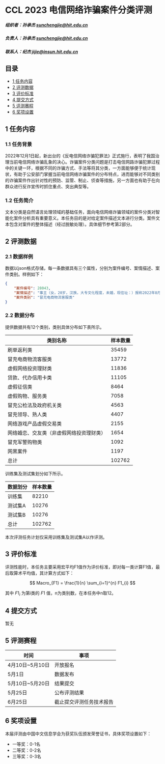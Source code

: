 # CCL 2023 电信网络诈骗案件分类评测

##### 组织者：孙承杰 sunchengjie@hit.edu.cn

##### 负责人：孙承杰 sunchengjie@hit.edu.cn

##### 联系人：纪杰 jijie@insun.hit.edu.cn

## 目录

- [1 任务内容](#1-任务内容)
- [2 评测数据](#2-评测数据)
- [3 评价标准](#3-评价标准)
- [4 提交方式](#4-提交方式)
- [5 评测赛程](#5-评测赛程)
- [6 奖项设置](#6-奖项设置)

## 1 任务内容

### 1.1 任务背景

2022年12月1日起，新出台的《反电信网络诈骗犯罪法》正式施行，表明了我国治理当前电信网络诈骗乱象的决心。诈骗案件分类问题是打击电信网路诈骗犯罪过程中的关键一环，根据不同的诈骗方式、手法等将其分类，一方面能够便于统计现状，有助于公安部门掌握当前电信网络诈骗案件的分布特点，进而能够对不同类别的诈骗案件作出针对性的预防、监管、制止、侦查等措施，另一方面也有助于在向群众进行反诈宣传时抓住重点、突出典型等。

### 1.2 任务简介

文本分类是自然语言处理领域的基础任务，面向电信网络诈骗领域的案件分类对智能化案件分析具有重要意义。本任务目的是对给定案件描述文本进行分类。案件文本包含对案件的整体描述（经过脱敏处理）。具体细节参考第2部分。

## 2 评测数据

### 2.1 数据样例

数据以json格式存储，每一条数据具有三个属性，分别为案件编号、案情描述、案件类别。样例如下：

```json
{
    "案件编号": 28043,
    "案情描述": "事主（女，20岁，汉族，大专文化程度，未婚，现住址：）报称2022年8月27日13时43分许在口被嫌疑人冒充快递客服以申请理赔为由诈骗3634元人民币。对方通过电话（）与事主联系，对方自称是中通快递客服称事主的快递物件丢失现需要进行理赔，事主同意后对方便让事主将资金转入对方所谓的“安全账号”内实施诈骗，事主通过网银的方式转账。事主使用的中国农业银行账号，嫌疑人信息：1、成都农村商业银行账号，收款人：；2、中国建设银行账号，收款人：。事主快递信息：中通快递，.现场勘查号：。",
    "案件类别": "冒充电商物流客服类"
}

```

### 2.2 数据分布

提供数据共有12个类别，类别具体分布如下表所示。

| 类别名称                                 | 样本数量 |
| ---------------------------------------- | -------- |
| 刷单返利类                               | 35459    |
| 冒充电商物流客服类                       | 13772    |
| 虚假网络投资理财类                       | 11836    |
| 贷款、代办信用卡类                       | 11105    |
| 虚假征信类                               | 8464     |
| 虚假购物、服务类                         | 7058     |
| 冒充公检法及政府机关类                   | 4563     |
| 冒充领导、熟人类                         | 4407     |
| 网络游戏产品虚假交易类                   | 2155     |
| 网络婚恋、交友类（非虚假网络投资理财类） | 1654     |
| 冒充军警购物类                           | 1092     |
| 网黑案件                                 | 1197     |
| 总计                                     | 102762   |

训练集及测试集划分如下所示。

| 数据划分 | 样本数量 |
| -------- | -------- |
| 训练集   | 82210    |
| 测试集A  | 10276    |
| 测试集B  | 10276    |
| 总计     | 102762   |

本次评测任务计划仅采用训练集及测试集A以作评测。

## 3 评价标准

评测性能时，本任务主要采用宏平均F1值作为评价标准，即对每一类计算F1值，最后取算术平均值，其计算方式如下：

$$ Macro_{F1} = \frac{1}{n} \sum_{i=1}^{n} F1_{i} $$

其中 $F1_i$  为第i类的 $F1$ 值，n为类别数，在本任务中n取12。

## 4 提交方式

暂无

## 5 评测赛程

| 时间            | 事项                     |
| --------------- | ------------------------ |
| 4月10日~5月10日 | 开放报名                 |
| 5月1日          | 数据发布                 |
| 5月10日~5月20日 | 结果提交                 |
| 5月25日         | 公布评测结果             |
| 6月25日         | 截止提交评测任务技术报告 |

## 6 奖项设置

本届评测由中国中文信息学会为获奖队伍颁发荣誉证书，具体奖项设置如下：

- 一等奖：0-1名
- 二等奖：0-2名
- 三等奖：0-3名